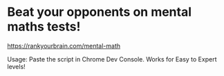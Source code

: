 # Beat your opponents on mental maths tests!
https://rankyourbrain.com/mental-math

Usage:
Paste the script in Chrome Dev Console. Works for Easy to Expert levels!
